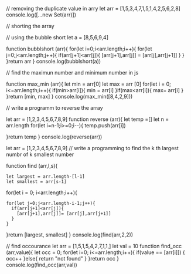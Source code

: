 // removing the duplicate value in arry 
let  arr = [1,5,3,4,7,1,5,1,4,2,5,6,2,8]
console.log([...new Set(arr)])



// shorting the array

// using the bubble short 
let a = [8,5,6,9,4]

function bubblshort  (arr){
  for(let i=0;i<arr.length;i++){
    for(let j=0;j<arr.length;j++){
      if(arr[j+1]<arr[j]){
        [arr[j+1],arr[j]] = [arr[j],arr[j+1]]
      }
    }
  }return arr
}
console.log(bubblshort(a))
 


// find the maximun number and minimum number in js 

function max_min (arr){
  let min = arr[0]
  let max = arr [0]
for(let i = 0; i<=arr.length;i++){
  if(min>arr[i]){
    min = arr[i]
  }if(max<arr[i]){
    max= arr[i]
  }
}return [min, max]
}
console.log(max_min([8,4,2,9]))
  



 // write a programm to reverse the array

let arr = [1,2,3,4,5,6,7,8,9]
function reverse (arr){
  let temp =[]
  let n = arr.length
 for(let i=n-1;i>=0;i--){
temp.push(arr[i])   

}return temp 
 }
console.log(reverse(arr))

let arr = [1,2,3,4,5,6,7,8,9]
// write a programming to find the k th largest numbr of k smallest number 

function find (arr,l,s){
  
    let largest = arr.length-[l-1]
    let smallest = arr[s-1]
  for(let i = 0; i<arr.length;i++){
    
    for(let j=0;j<arr.length-i-1;j++){
      if(arr[j+1]<arr[j]){
        [arr[j+1],arr[j]]= [arr[j],arr[j+1]]
      }
    }
  }return [largest, smallest]
}
console.log(find(arr,2,2))

// find occourance 
let arr = [1,5,1,5,4,2,7,1,1,]
let val = 10
function find_occ (arr,value){
  let occ = 0;
  for(let i=0; i<=arr.length;i++){
   if(value == [arr[i]]) {
     occ++
   }else{
     return "not found"
   }
  }return occ
}
console.log(find_occ(arr,val)) 